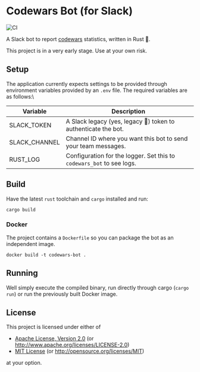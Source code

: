 # Codewars Bot (for Slack)

![CI](https://github.com/dnaka91/codewars-bot/workflows/CI/badge.svg)

A Slack bot to report [codewars](https://codewars.com) statistics, written in Rust 🦀.

This project is in a very early stage. Use at your own risk.

## Setup

The application currently expects settings to be provided through environment variables provided by
an `.env` file. The required variables are as follows:\

| Variable      | Description                                                           |
| ------------- | --------------------------------------------------------------------- |
| SLACK_TOKEN   | A Slack legacy (yes, legacy 👻) token to authenticate the bot.        |
| SLACK_CHANNEL | Channel ID where you want this bot to send your team messages.        |
| RUST_LOG      | Configuration for the logger. Set this to `codewars_bot` to see logs. |

## Build

Have the latest `rust` toolchain and `cargo` installed and run:

```shell
cargo build
```

### Docker

The project contains a `Dockerfile` so you can package the bot as an independent image.

```shell
docker build -t codewars-bot .
```

## Running

Well simply execute the compiled binary, run directly through cargo (`cargo run`) or run the
previously built Docker image.

## License

This project is licensed under either of

- [Apache License, Version 2.0](LICENSE-APACHE) (or <http://www.apache.org/licenses/LICENSE-2.0>)
- [MIT License](LICENSE-MIT) (or <http://opensource.org/licenses/MIT>)

at your option.
